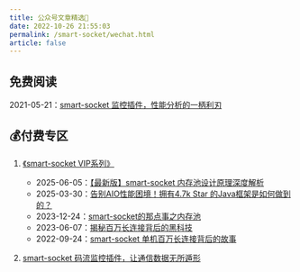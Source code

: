 ```yaml
---
title: 公众号文章精选📙
date: 2022-10-26 21:55:03
permalink: /smart-socket/wechat.html
article: false
---
```


## 免费阅读

2021-05-21：[smart-socket 监控插件，性能分析的一柄利刃](https://mp.weixin.qq.com/s/J_fCrLMByX99TrGy7OY9VA)

## 💰付费专区

1. [《smart-socket VIP系列》](https://mp.weixin.qq.com/mp/appmsgalbum?__biz=Mzg4MzU2NDA0Nw==&action=getalbum&album_id=2961614478339522564&from_itemidx=1&from_msgid=2247486964#wechat_redirect) 
    - 2025-06-05：[【最新版】smart-socket 内存池设计原理深度解析](https://mp.weixin.qq.com/s/PyizpLy1PoCZwV-Slp5KOg)
    - 2025-03-30：[告别AIO性能困境！拥有4.7k Star 的Java框架是如何做到的？](https://mp.weixin.qq.com/s/2UbmKtNykhg0odsLS_mP6Q)
    - 2023-12-24：[smart-socket的那点事之内存池](https://mp.weixin.qq.com/s/XQCMPC6DjYa2Q8pBcB18ig)
    - 2023-06-07：[揭秘百万长连接背后的黑科技](https://mp.weixin.qq.com/s/45sheqMatYWsrRxV9TUIlw) 
    - 2022-09-24：[smart-socket 单机百万长连接背后的故事](https://mp.weixin.qq.com/s/l_IBSBI6SAY4FmomwLFa-Q)
  

2. [smart-socket 码流监控插件，让通信数据无所遁形](https://mp.weixin.qq.com/s/_Xv2-4kCd-Xd4RHrfcUMxA)

